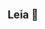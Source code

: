 ## Leia 👋

<!--
**3BFFC2024/3BFFC2024** é um repositório ✨ _especial_ ✨ porque seu `README.md` (este arquivo) aparece no seu perfil do GitHub.

Aqui estão algumas ideias para você começar:


- 🔭 Atualmente estou trabalhando em ... Marketing
- 🌱 Atualmente estou aprendendo... Marketing e programação
- 🤔 Estou procurando ajuda com ... Programação
- ⚡ Curiosidade: ... Já gravei vídeo com Youtubers famosos
-->
